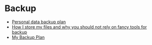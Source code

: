 # Backup

- [Personal data backup plan](https://jacobbednarz.com/personal-data-backup-plan)
- [How I store my files and why you should not rely on fancy tools for backup](https://www.unixsheikh.com/articles/how-i-store-my-files-and-why-you-should-not-rely-on-fancy-tools-for-backup.html)
- [My Backup Plan](https://github.com/geerlingguy/my-backup-plan)